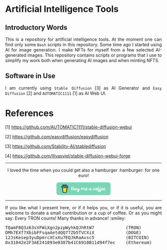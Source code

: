 # Artificial Intelligence Tools

## Introductory Words

<p align="justify">This is a repository for artificial intelligence tools. At the moment one can find only some <code>Bash</code> scripts in this repository. Some time ago I started using AI for image generation. I make NFTs for myself from a few selected AI-generated images. This repository contains scripts or programs that I use to simplify my work both when generating AI images and when minting NFTS.</p> 

## Software in Use

<p align="justify">I am currently using <code>Stable Diffusion</code> [3] as AI Generator and <code>Easy Diffusion</code> [2] and <code>AUTOMATIC1111</code> [1] as AI Web UI.</p>  

# References

[1] https://github.com/AUTOMATIC1111/stable-diffusion-webui

[2] https://github.com/easydiffusion/easydiffusion

[3] https://github.com/Stability-AI/stablediffusion

[4] https://github.com/lllyasviel/stable-diffusion-webui-forge

<hr width="100%" size="2">

<p align="center">I loved the time when you could get also a hamburger :hamburger: for one euro!</p>

<p align="center">
<a target="_blank" href="https://www.buymeacoffee.com/zentrocdot"><img src="\IMAGES\greeen-button.png" alt="Buy Me A Coffee" height="41" width="174"></a>
</p>
<hr width="100%" size="2">

<p align="justify">If you like what I present here, or if it helps you, or if it is useful, you are welcome to donate a small contribution or a cup of coffee. Or as you might say: Every TRON counts! Many thanks in advance! :smiley:</p>

<pre>TQamF8Q3z63sVFWiXgn2pzpWyhkQJhRtW7            (TRON)
DMh7EXf7XbibFFsqaAetdQQ77Zb5TVCXiX            (DOGE)
12JsKesep3yuDpmrcXCxXu7EQJkRaAvsc5            (BITCOIN)
0x31042e2F3AE241093e0387b41C6910B11d94f7ec    (Ethereum)</pre>
